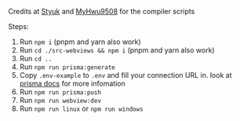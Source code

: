Credits at [Styuk](https://github.com/stuyk) and [MyHwu9508](https://github.com/MyHwu9508) for the compiler scripts

Steps:

1. Run `npm i` (pnpm and yarn also work)
2. Run `cd ./src-webviews && npm i` (pnpm and yarn also work)
3. Run `cd ..`
4. Run `npm run prisma:generate`
5. Copy `.env-example` to `.env` and fill your connection URL in. look at [prisma docs](https://www.prisma.io/docs/orm/reference/connection-urls) for more infomation
6. Run `npm run prisma:push`
7. Run `npm run webview:dev`
8. Run `npm run linux` or `npm run windows`